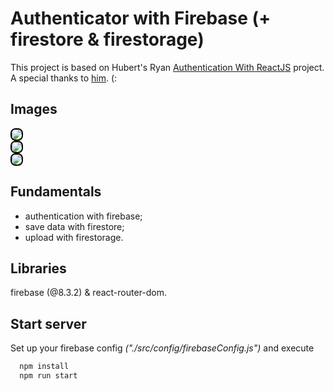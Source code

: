 # Authenticator with Firebase (+ firestore & firestorage)

This project is based on Hubert's Ryan <a href="https://github.com/HubertRyanOfficial/Authentication-W-React-Js">Authentication With ReactJS</a> project. A special thanks to <a href="https://github.com/HubertRyanOfficial">him</a>. (:

## Images

<div style="display: flex; align-itens: center; justify-content: center; flex-direction: column;">
<div><img src="https://i.ibb.co/7v1QVym/a1.png" style="border-radius: 8px; border: 2px solid #000;"/></div>
<div><img src="https://i.ibb.co/gzBDMNN/a2.png" style="border-radius: 8px; border: 2px solid #000;"/></div>
<div><img src="https://i.ibb.co/HPDhsyB/a3.png" style="border-radius: 8px; border: 2px solid #000;"/></div>

</div>

## Fundamentals

-   authentication with firebase;
-   save data with firestore;
-   upload with firestorage.

## Libraries

firebase (@8.3.2) & react-router-dom.

## Start server

Set up your firebase config _("./src/config/firebaseConfig.js")_ and execute

```bash
  npm install
  npm run start
```
